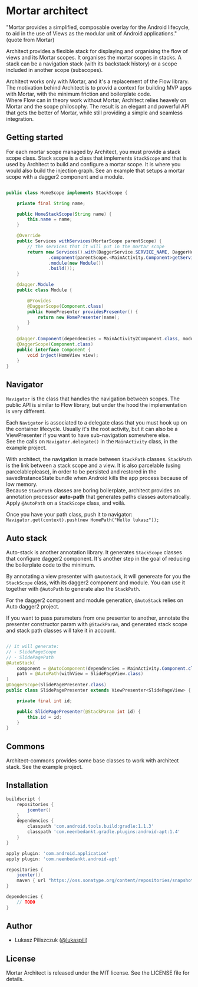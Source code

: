 # Mortar architect

"Mortar provides a simplified, composable overlay for the Android lifecycle, to aid in the use of Views as the modular unit of Android applications." (quote from Mortar)  

Architect provides a flexible stack for displaying and organising the flow of views and its Mortar scopes. It organises the mortar scopes in stacks. A stack can be a navigation stack (with its backstack history) or a scope included in another scope (subscopes). 

Architect works only with Mortar, and it's a replacement of the Flow library.  
The motivation behind Architect is to provid a context for building MVP apps with Mortar, with the minimum friction and boilerplate code.  
Where Flow can in theory work without Mortar, Architect relies heavely on Mortar and the scope philosophy. The result is an elegant and powerful API that gets the better of Mortar, while still providing a simple and seamless integration.


## Getting started

For each mortar scope managed by Architect, you must provide a stack scope class.
Stack scope is a class that implements `StackScope` and that is used by Architect to build and configure a mortar scope. It is where you would also build the injection graph. See an example that setups a mortar scope with a dagger2 component and a module.

```java

public class HomeScope implements StackScope {

    private final String name;

    public HomeStackScope(String name) {
        this.name = name;
    }

    @Override
    public Services withServices(MortarScope parentScope) {
    	// the services that it will put in the mortar scope
        return new Services().with(DaggerService.SERVICE_NAME, DaggerHomeStackScope_Component.builder()
                .component(parentScope.<MainActivity.Component>getService(DaggerService.SERVICE_NAME))
                .module(new Module())
                .build());
    }

    @dagger.Module
    public class Module {

        @Provides
        @DaggerScope(Component.class)
        public HomePresenter providesPresenter() {
            return new HomePresenter(name);
        }
    }

    @dagger.Component(dependencies = MainActivity2Component.class, modules = Module.class)
    @DaggerScope(Component.class)
    public interface Component {
        void inject(HomeView view);
    }
}
```


## Navigator

`Navigator` is the class that handles the navigation between scopes. The public API is similar to Flow library, but under the hood the implementation is very different.

Each `Navigator` is associated to a delegate class that you must hook up on the container lifecycle. Usually it's the root activity, but it can also be a ViewPresenter if you want to have sub-navigation somewhere else.  
See the calls on `Navigator.delegate()` in the `MainActivity` class, in the example project.

With architect, the navigation is made between `StackPath` classes. `StackPath` is the link between a stack scope and a view. It is also parcelable (using parcelableplease), in order to be persisted and restored in the savedInstanceState bundle when Android kills the app process because of low memory.  
Because `StackPath` classes are boring boilerplate, architect provides an annotation processor **auto-path** that generates paths classes automatically. Apply `@AutoPath` on a `StackScope` class, and voilà.

Once you have your path class, push it to navigator: `Navigator.get(context).push(new HomePath("Hello lukasz"));`


## Auto stack

Auto-stack is another annotation library. It generates `StackScope` classes that configure dagger2 component. It's another step in the goal of reducing the boilerplate code to the minimum.

By annotating a view presenter with `@AutoStack`, it will genereate for you the `StackScope` class, with its dagger2 component and module. You can use it together with `@AutoPath` to generate also the `StackPath`.

For the dagger2 component and module generation, `@AutoStack` relies on Auto dagger2 project.

If you want to pass parameters from one presenter to another, annotate the presenter constructor param with `@StackParam`, and generated stack scope and stack path classes will take it in account.

```java

// it will generate:
// - SlidePageScope
// - SlidePagePath
@AutoStack(
    component = @AutoComponent(dependencies = MainActivity.Component.class),
    path = @AutoPath(withView = SlidePageView.class)
)
@DaggerScope(SlidePagePresenter.class)
public class SlidePagePresenter extends ViewPresenter<SlidePageView> {

    private final int id;

    public SlidePagePresenter(@StackParam int id) {
        this.id = id;
    }
}
```


## Commons

Architect-commons provides some base classes to work with architect stack. See the example project.


## Installation

```groovy
buildscript {
    repositories {
        jcenter()
    }
    dependencies {
		classpath 'com.android.tools.build:gradle:1.1.3'
		classpath 'com.neenbedankt.gradle.plugins:android-apt:1.4'
    }
}

apply plugin: 'com.android.application'
apply plugin: 'com.neenbedankt.android-apt'

repositories {
    jcenter()
    maven { url "https://oss.sonatype.org/content/repositories/snapshots/" }
}

dependencies {
    // TODO
}
```


## Author

- Lukasz Piliszczuk ([@lukaspili](https://twitter.com/lukaspili))


## License

Mortar Architect is released under the MIT license. See the LICENSE file for details.